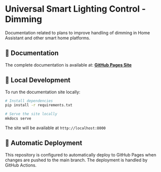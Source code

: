 # Universal Smart Lighting Control - Dimming

Documentation related to plans to improve handling of dimming in Home Assistant and other smart home platforms.

## 📖 Documentation

The complete documentation is available at: **[GitHub Pages Site](https://your-username.github.io/dimming/)**

## 🚀 Local Development

To run the documentation site locally:

```bash
# Install dependencies
pip install -r requirements.txt

# Serve the site locally
mkdocs serve
```

The site will be available at `http://localhost:8000`

## 🔄 Automatic Deployment

This repository is configured to automatically deploy to GitHub Pages when changes are pushed to the main branch. The deployment is handled by GitHub Actions.
